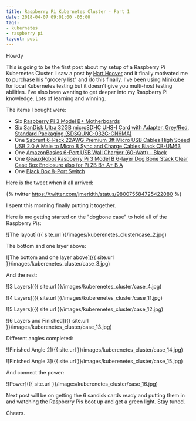 ```yaml
---
title: Raspberry Pi Kubernetes Cluster - Part 1
date: 2018-04-07 09:01:00 -05:00
tags:
- kubernetes
- raspberry pi
layout: post
---
```


Howdy

This is going to be the first post about my setup of a Raspberry Pi Kubernetes Cluster.  I saw a post by [Hart Hoover](https://harthoover.com/kubernetes-1.9-on-a-raspberry-pi-cluster/) and it finally motivated me to purchase his "grocery list" and do this finally.  I've been using [Minikube](https://kubernetes.io/docs/getting-started-guides/minikube/) for local Kubernetes testing but it doesn't give you multi-host testing abilities.  I've also been wanting to get deeper into my Raspberry Pi knowledge.  Lots of learning and winning.

The items I bought were:

- Six [Raspberry Pi 3 Model B+ Motherboards](https://smile.amazon.com/dp/B07BFH96M3)
- Six [SanDisk Ultra 32GB microSDHC UHS-I Card with Adapter, Grey/Red, Standard Packaging (SDSQUNC-032G-GN6MA)](https://smile.amazon.com/gp/product/B010Q57T02/)
- One [Sabrent 6-Pack 22AWG Premium 3ft Micro USB Cables High Speed USB 2.0 A Male to Micro B Sync and Charge Cables Black CB-UM63](https://smile.amazon.com/gp/product/B011KLFERG/ref=oh_aui_detailpage_o02_s01?ie=UTF8&psc=1)
- One [AmazonBasics 6-Port USB Wall Charger (60-Watt) - Black](https://smile.amazon.com/gp/product/B01L0KN8OS/ref=oh_aui_detailpage_o02_s01?ie=UTF8&psc=1)
- One [GeauxRobot Raspberry Pi 3 Model B 6-layer Dog Bone Stack Clear Case Box Enclosure also for Pi 2B B+ A+ B A](https://smile.amazon.com/gp/product/B01D9130QC/ref=oh_aui_detailpage_o02_s00?ie=UTF8&psc=1)
- One [Black Box 8-Port Switch](http://amzn.to/2gNzLzi)

Here is the tweet when it all arrived:

{% twitter https://twitter.com/jmeridth/status/980075584725422080 %}

I spent this morning finally putting it together.

Here is me getting started on the "dogbone case" to hold all of the Raspberry Pis:

![The layout]({{ site.url }}/images/kuberenetes_cluster/case_2.jpg)

The bottom and one layer above:

![The bottom and one layer above]({{ site.url }}/images/kuberenetes_cluster/case_3.jpg)

And the rest:

![3 Layers]({{ site.url }}/images/kuberenetes_cluster/case_4.jpg)

![4 Layers]({{ site.url }}/images/kuberenetes_cluster/case_11.jpg)

![5 Layers]({{ site.url }}/images/kuberenetes_cluster/case_12.jpg)

![6 Layers and Finished]({{ site.url }}/images/kuberenetes_cluster/case_13.jpg)

Different angles completed:

![Finished Angle 2]({{ site.url }}/images/kuberenetes_cluster/case_14.jpg)

![Finished Angle 3]({{ site.url }}/images/kuberenetes_cluster/case_15.jpg)

And connect the power:

![Power]({{ site.url }}/images/kuberenetes_cluster/case_16.jpg)

Next post will be on getting the 6 sandisk cards ready and putting them in and watching the Raspberry Pis boot up and get a green light.  Stay tuned.

Cheers.
